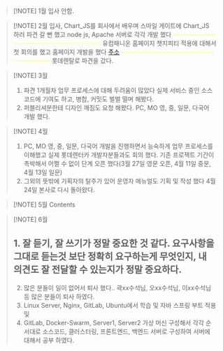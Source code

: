 
> [!NOTE] 1월
> 입사 안함.


> [!NOTE] 2월
> 입사, Chart_JS를 회사에서 배우며 스마일 게이트에 
> Chart_JS 하러 파견 갈 뻔 했고 node js, Apache 서버로 각각 개발 했다
> <font color="#ffff00"> ----------------------------------------------</font>
> 유컴패니온 홈페이지 챗지피티 적용에 대해서 첫 회의를 했고 
> 홈페이지 개발을 했다  [주소](https://ucomgpt.ucomp.co.kr/main/)
> <font color="#ffff00">----------------------------------------------</font>
> 롯데렌탈로 파견을 갔다.


> [!NOTE] 3월
> 1. 파견 1개월차 업무 프로세스에 대해 두려움이 많았다
> 실제 서비스 중인 소스 코드에 기여도 하고, 병합, 커밋도 벌벌 떨며 해봤다.
> 2. 퍼블리셔분한테 디자인 깨짐도 요청 해봤다. PC, MO 영, 중, 일문, 다국어 개발 했다. 



> [!NOTE] 4월
> 1. PC, MO 영, 중, 일문, 다국어 개발을 진행하면서 능숙하게 업무 프로세스를 이해했고 
> 실제 롯데렌터카 개발자분들과도 회의 했다. 기존 프로젝트 기간이 촉박해서 
> 어쩔 수 없이 단계 오픈 했다(3월 27일 영문 오픈, 4월 11일 중문, 4월 13일 일문)
> 2. 그외의 뜻밖에 기획자의 탈주가 있어 운영자 메뉴얼도 기획 및 작성 했다
> 4월 24일 본사로 다시 돌아왔다.


> [!NOTE] 5월
> Contents




> [!NOTE] 6월
> ## 1. 잘 듣기, 잘 쓰기가 정말 중요한 것 같다. 요구사항을 그대로 듣는것 보단 정확히 요구하는게 무엇인지, 내 의견도 잘 전달할 수 있는지가 정말 중요하다.
> 2. 많은 분들이 일이 없어서 퇴사 했다.. 곽xx수석님, 오xx수석님, 이xx수석님 등 많은 분들이 퇴사 하였다.
> 3. Linux Server, Nginx, GitLab, Ubuntu에서 학습 및 자바 스프링 부트 적용 및
> 4. GitLab, Docker-Swarm, Server1, Server2 가상 머신 구성해서 
> 각각 순서대로 소스코드, 클러스터링, 프론트엔드, 백엔드 서버로 구성하여 서버에 대해서 공부 하였다.




